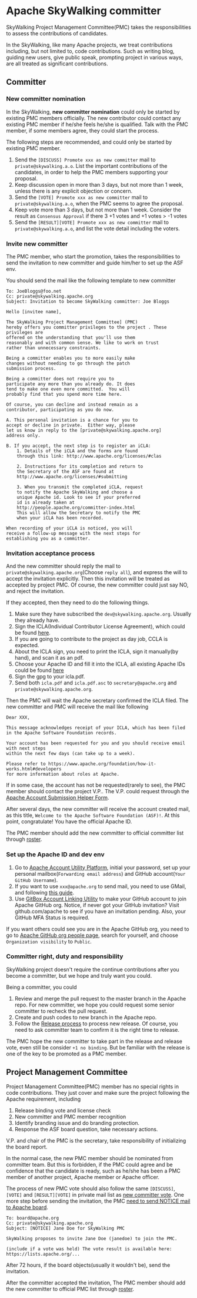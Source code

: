 # Apache SkyWalking committer
SkyWalking Project Management Committee(PMC) takes the responsibilities to assess the contributions of candidates.

In the SkyWalking, like many Apache projects, we treat contributions including, but not limited to, code contributions.
Such as writing blog, guiding new users, give public speak, prompting project in various ways, are all treated as significant 
contributions.

## Committer
### New committer nomination
In the SkyWalking, **new committer nomination** could only be started by existing PMC members officially. The new contributor
could contact any existing PMC member if he/she feels he/she is qualified. Talk with the PMC member, if some members agree,
they could start the process.

The following steps are recommended, and could only be started by existing PMC member.
1. Send the `[DISCUSS] Promote xxx as new committer` mail to `private@skywalking.a.o`. List the important contributions of the candidates,
in order to help the PMC members supporting your proposal.
2. Keep discussion open in more than 3 days, but not more than 1 week, unless there is any explicit objection or concern.
3. Send the `[VOTE] Promote xxx as new committer` mail to `private@skywalking.a.o`, when the PMC seems to agree the proposal.
4. Keep vote more than 3 days, but not more than 1 week. Consider the result as `Consensus Approval` if there 3 +1 votes and
+1 votes > -1 votes
5. Send the `[RESULT][VOTE] Promote xxx as new committer` mail to `private@skywalking.a.o`, and list the vote detail including
the voters.

### Invite new committer
The PMC member, who start the promotion, takes the responsibilities to send the invitation to new committer and guide him/her to set
up the ASF env.

You should send the mail like the following template to new committer
```
To: JoeBloggs@foo.net
Cc: private@skywalking.apache.org
Subject: Invitation to become SkyWalking committer: Joe Bloggs

Hello [invitee name],

The SkyWalking Project Management Committee] (PMC) 
hereby offers you committer privileges to the project . These privileges are
offered on the understanding that you'll use them
reasonably and with common sense. We like to work on trust
rather than unnecessary constraints.

Being a committer enables you to more easily make 
changes without needing to go through the patch 
submission process. 

Being a committer does not require you to 
participate any more than you already do. It does 
tend to make one even more committed.  You will 
probably find that you spend more time here.

Of course, you can decline and instead remain as a 
contributor, participating as you do now.

A. This personal invitation is a chance for you to 
accept or decline in private.  Either way, please 
let us know in reply to the [private@skywalking.apache.org] 
address only.

B. If you accept, the next step is to register an iCLA:
    1. Details of the iCLA and the forms are found 
    through this link: http://www.apache.org/licenses/#clas

    2. Instructions for its completion and return to 
    the Secretary of the ASF are found at
    http://www.apache.org/licenses/#submitting

    3. When you transmit the completed iCLA, request 
    to notify the Apache SkyWalking and choose a 
    unique Apache id. Look to see if your preferred 
    id is already taken at 
    http://people.apache.org/committer-index.html     
    This will allow the Secretary to notify the PMC 
    when your iCLA has been recorded.

When recording of your iCLA is noticed, you will 
receive a follow-up message with the next steps for 
establishing you as a committer.
```

### Invitation acceptance process
And the new committer should reply the mail to `private@skywalking.apache.org`(Choose `reply all`), and express the will to accept the invitation explicitly.
Then this invitation will be treated as accepted by project PMC. Of course, the new committer could just say NO, and reject the invitation.

If they accepted, then they need to do the following things.
1. Make sure they have subscribed the `dev@skywalking.apache.org`. Usually they already have.
1. Sign the ICLA(Individual Contributor License Agreement), which could be found [here](http://www.apache.org/licenses/contributor-agreements.html#clas).
1. If you are going to contribute to the project as day job, CCLA  is expected.
1. About the ICLA sign, you need to print the ICLA, sign it manually(by hand), and scan it as an pdf. 
1. Choose your Apache ID and fill it into the ICLA, all existing Apache IDs could be found [here](http://people.apache.org/committer-index.html)
1. Sign the gpg to your icla.pdf.
1. Send both `icla.pdf` and `icla.pdf.asc` to `secretary@apache.org` and `private@skywalking.apache.org`.

Then the PMC will wait the Apache secretary confirmed the ICLA filed. The new committer and PMC will receive the mail like following
```
Dear XXX,

This message acknowledges receipt of your ICLA, which has been filed in the Apache Software Foundation records.

Your account has been requested for you and you should receive email with next steps
within the next few days (can take up to a week).

Please refer to https://www.apache.org/foundation/how-it-works.html#developers
for more information about roles at Apache.
```

If in some case, the account has not be requested(rarely to see), the PMC member should contact the project V.P..
The V.P. could request through the [Apache Account Submission Helper Form](https://whimsy.apache.org/officers/acreq).

After several days, the new committer will receive the account created mail, as this title, `Welcome to the Apache Software Foundation (ASF)!`.
At this point, congratulate! You have the official Apache ID.

The PMC member should add the new committer to official committer list through [roster](https://whimsy.apache.org/roster/committee/skywalking). 

### Set up the Apache ID and dev env
1. Go to [Apache Account Utility Platform](https://id.apache.org/), initial your password, set up your personal mailbox(`Forwarding email address`) 
and GitHub account(`Your GitHub Username`).
1. If you want to use `xxx@apache.org` to send mail, you need to use GMail, and following [this guide](https://reference.apache.org/committer/email).
1. Use [GitBox Account Linking Utility](https://gitbox.apache.org/setup/) to make your GitHub account to join Apache GitHub org.
Notice, if never got your GitHub invitation? Visit github.com/apache to see if you have an invitation pending. Also, your GitHub MFA Status is required.

If you want others could see you are in the Apache GitHub org, you need to go to [Apache GitHub org people page](https://github.com/orgs/apache/people), 
search for yourself, and choose `Organization visibility` to `Public`.

### Committer right, duty and responsibility
SkyWalking project doesn't require the continue contributions after you become a committer, but we hope and truly want you could.

Being a committer, you could
1. Review and merge the pull request to the master branch in the Apache repo. For new committer, we hope you could request some senior committer to recheck the pull request.
1. Create and push codes to new branch in the Apache repo.
1. Follow the [Release process](../guides/How-to-release.md) to process new release. Of course, you need to ask committer team
to confirm it is the right time to release.

The PMC hope the new committer to take part in the release and release vote, even still be consider `+1 no binding`.
But be familiar with the release is one of the key to be promoted as a PMC member.

## Project Management Committee
Project Management Committee(PMC) member has no special rights in code contributions. 
They just cover and make sure the project following the Apache requirement, 
including 
1. Release binding vote and license check
1. New committer and PMC member recognition
1. Identify branding issue and do branding protection.
1. Response the ASF board question, take necessary actions.

V.P. and chair of the PMC is the secretary, take responsibility of initializing the board report.

In the normal case, the new PMC member should be nominated from committer team. But this is forbidden, if the PMC could
agree and be confidence that the candidate is ready, such as he/she has been a PMC member of another project, Apache member
or Apache officer.

The process of new PMC vote should also follow the same `[DISCUSS]`, `[VOTE]` and `[RESULT][VOTE]` in private mail list as [new committer vote](#new-committer-nomination).
One more step before sending the invitation, the PMC [need to send NOTICE mail to Apache board](http://www.apache.org/dev/pmc.html#newpmc).
```
To: board@apache.org
Cc: private@skywalking.apache.org
Subject: [NOTICE] Jane Doe for SkyWalking PMC

SkyWalking proposes to invite Jane Doe (janedoe) to join the PMC.

(include if a vote was held) The vote result is available here: https://lists.apache.org/...
```

After 72 hours, if the board objects(usually it wouldn't be), send the invitation.

After the committer accepted the invitation, 
The PMC member should add the new committer to official PMC list through [roster](https://whimsy.apache.org/roster/committee/skywalking).

